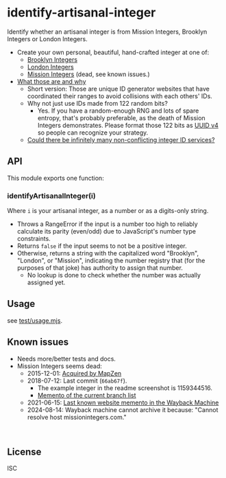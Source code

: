 ﻿
<!--#echo json="package.json" key="name" underline="=" -->
identify-artisanal-integer
==========================
<!--/#echo -->

<!--#echo json="package.json" key="description" -->
Identify whether an artisanal integer is from Mission Integers, Brooklyn
Integers or London Integers.
<!--/#echo -->


* Create your own personal, beautiful, hand-crafted integer at one of:
  * [Brooklyn Integers](https://brooklynintegers.com/)
  * [London Integers](http://www.londonintegers.com/)
  * [Mission Integers](http://www.missionintegers.com/)
    (dead, see known issues.)
* [What those are and why
  ](https://web.archive.org/web/20240118235025/https://revdancatt.com/2012/08/23/london-artisan-integers-distribution-hotel-infinity-punk-an-excuse-explanation-of-sorts/)
  * Short version: Those are unique ID generator websites that have coordinated
    their ranges to avoid collisions with each others' IDs.
  * Why not just use IDs made from 122 random bits?
    * Yes. If you have a random-enough RNG and lots of spare entropy,
      that's probably preferable, as the death of Mission Integers
      demonstrates.
      Please format those 122 bits as
      [UUID v4](https://www.npmjs.com/package/uuidv4)
      so people can recognize your strategy.
  * [Could there be infinitely many non-conflicting integer ID services?
    ](https://web.archive.org/web/20230603165443/https://nelsonslog.wordpress.com/2012/07/29/artisinal-integers/)



API
---

This module exports one function:

### identifyArtisanalInteger(i)

Where `i` is your artisanal integer, as a number or as a digits-only string.

* Throws a RangeError if the input is a number too high to reliably calculate
  its parity (even/odd) due to JavaScript's number type constraints.
* Returns `false` if the input seems to not be a positive integer.
* Otherwise, returns a string with the capitalized word "Brooklyn", "London",
  or "Mission", indicating the number registry that (for the purposes of that
  joke) has authority to assign that number.
  * No lookup is done to check whether the number was actually assigned yet.



Usage
-----

see [test/usage.mjs](test/usage.mjs).


<!--#toc stop="scan" -->



Known issues
------------

* Needs more/better tests and docs.
* Mission Integers seems dead:
  * 2015-12-01: [Acquired by MapZen](http://web.archive.org/web/20221207102238/https://www.mapzen.com/blog/mapzen-acquires-mission-integers/)
  * 2018-07-12: Last commit (`66ab67f`).
    * The example integer in the readme screenshot is 1159344516.
    * [Memento of the current branch list](http://web.archive.org/web/20240814014736/https://github.com/aaronland/missionintegers-www/commits/master)
  * 2021-06-15: [Last known website memento in the Wayback Machine
    ](http://web.archive.org/web/20210615034436/https://missionintegers.com/)
  * 2024-08-14: Wayback machine cannot archive it because:
    "Cannot resolve host missionintegers.com."




&nbsp;


License
-------
<!--#echo json="package.json" key=".license" -->
ISC
<!--/#echo -->
